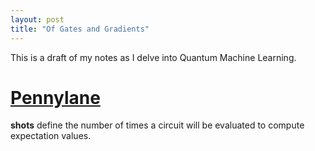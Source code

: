 ```yaml
---
layout: post
title: "Of Gates and Gradients"
---
```


This is a draft of my notes as I delve into Quantum Machine Learning.

# [Pennylane](https://pennylane.ai)

**shots** define the number of times a circuit will be evaluated to compute expectation values.
